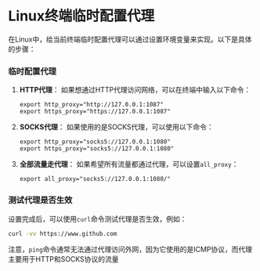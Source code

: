 # Linux终端临时配置代理

在Linux中，给当前终端临时配置代理可以通过设置环境变量来实现。以下是具体的步骤：

### 临时配置代理

1. **HTTP代理**：
   如果想通过HTTP代理访问网络，可以在终端中输入以下命令：
   ```
   export http_proxy="http://127.0.0.1:1087"
   export https_proxy="https://127.0.0.1:1087"
   ```

2. **SOCKS代理**：
   如果使用的是SOCKS代理，可以使用以下命令：
   ```
   export http_proxy="socks5://127.0.0.1:1080"
   export https_proxy="socks5://127.0.0.1:1080"
   ```

3. **全部流量走代理**：
   如果希望所有流量都通过代理，可以设置`all_proxy`：
   ```
   export all_proxy="socks5://127.0.0.1:1080/"
   ```

### 测试代理是否生效

设置完成后，可以使用`curl`命令测试代理是否生效，例如：
```bash
curl -vv https://www.github.com
```
注意，`ping`命令通常无法通过代理访问外网，因为它使用的是ICMP协议，而代理主要用于HTTP和SOCKS协议的流量